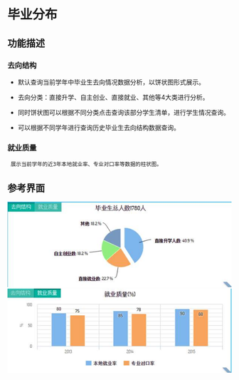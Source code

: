 # 毕业分布


## 功能描述 

### 去向结构

* 默认查询当前学年中毕业生去向情况数据分析，以饼状图形式展示。

* 去向分类：直接升学、自主创业、直接就业、其他等4大类进行分析。

* 同时饼状图可以根据不同分类点击查询该部分学生清单，进行学生情况查询。

* 可以根据不同学年进行查询历史毕业生去向结构数据查询。

### 就业质量

     展示当前学年的近3年本地就业率、专业对口率等数据的柱状图。

## 参考界面 

![](/assets/image009.jpg)![](/assets/image010.jpg)

